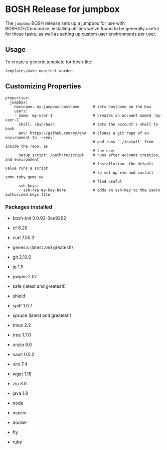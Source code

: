 # BOSH Release for jumpbox

The `jumpbox` BOSH release sets up a jumpbox for use with BOSH/CF/Concourse, installing
utilities we've found to be generally useful for these tasks, as well as setting up
custom user environments per user.

## Usage

To create a generic template for bosh-lite:

`templates/make_manifest warden`

## Customizing Properties

```
properties:
  jumpbox:
    hostname: my-jumpbox-hostname      # sets hostname on the box
    users:
    - name: my-user-1                  # creates an account named `my-user-1`
      shell: /bin/bash                 # sets the account's shell to bash
      env: https://github.com/my/env   # clones a git repo of an environment to `~/env`
                                       # and runs `./install` from inside the repo, as
                                       # the user
      setup_script: /path/to/script    # runs after account creation, and environment
                                       # installation. the default value runs a script 
                                       # to set up rvm and install some ruby gems we 
                                       # find useful
      ssh_keys:
      - ssh-rsa my-key-here            # adds an ssh-key to the users authorized keys file
```


### Packages installed

- bosh-init 0.0.92-3ee9292
- cf 6.20
- curl 7.50.3
- genesis (latest and greatest!)
- git 2.10.0
- jq 1.5
- pwgen 2.07
- safe (latest and greatest!)
- shield
- spiff 1.0.7
- spruce (latest and greatest!)
- tmux 2.2
- tree 1.7.0
- unzip 6.0
- vault 0.5.2
- vim 7.4
- wget 1.18
- zip 3.0

- java 1.8
- node
- maven
- docker
- fly
- ruby
